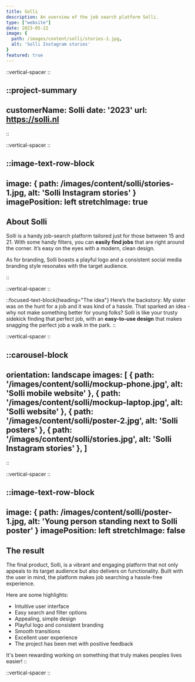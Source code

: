 ```yaml
---
title: Solli
description: An overview of the job search platform Solli.
type: ["website"]
date: 2023-05-22
image: {
  path: /images/content/solli/stories-1.jpg,
  alt: 'Solli Instagram stories'
}
featured: true
---
```


::vertical-spacer
::

::project-summary
---
customerName: Solli
date: '2023'
url: https://solli.nl
---
::


::vertical-spacer
::

::image-text-row-block
---
image: {
  path: /images/content/solli/stories-1.jpg,
  alt: 'Solli Instagram stories'
}
imagePosition: left
stretchImage: true
---
## About Solli

Solli is a handy job-search platform tailored just for those between 15 and 21. With some handy filters, you can **easily find jobs** that are right around the corner. It’s easy on the eyes with a modern, clean design.

As for branding, Solli boasts a playful logo and a consistent social media branding style resonates with the target audience.


::

::vertical-spacer
::

::focused-text-block{heading="The idea"}
Here’s the backstory: My sister was on the hunt for a job and it was kind of a hassle. That sparked an idea - why not make something better for young folks? Solli is like your trusty sidekick finding that perfect job, with an **easy-to-use design** that makes snagging the perfect job a walk in the park.
::

::vertical-spacer
::


::carousel-block
---
orientation: landscape
images: [
  {
    path: '/images/content/solli/mockup-phone.jpg',
    alt: 'Solli mobile website'
  },
  {
    path: '/images/content/solli/mockup-laptop.jpg',
    alt: 'Solli website'
  },
  {
    path: '/images/content/solli/poster-2.jpg',
    alt: 'Solli posters'
  },
  {
    path: '/images/content/solli/stories.jpg',
    alt: 'Solli Instagram stories'
  },
]
---
::

::vertical-spacer
::

::image-text-row-block
---
image: {
  path: /images/content/solli/poster-1.jpg,
  alt: 'Young person standing next to Solli poster'
}
imagePosition: left
stretchImage: false
---
## The result
The final product, Solli, is a vibrant and engaging platform that not only appeals to its target audience but also delivers on functionality. Built with the user in mind, the platform makes job searching a hassle-free experience.

Here are some highlights:

- Intuitive user interface
- Easy search and filter options
- Appealing, simple design
- Playful logo and consistent branding
- Smooth transitions
- Excellent user experience
- The project has been met with positive feedback

It's been rewarding working on something that truly makes peoples lives easier!
::

::vertical-spacer
::